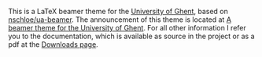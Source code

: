 This is a LaTeX beamer theme for the [University of Ghent](http://ugent.be), based on [nschloe/ua-beamer](https://github.com/nschloe/ua-beamer). The announcement of this theme is located at [A beamer theme for the University of Ghent](http://pbelmans.wordpress.com/2012/02/09/a-beamer-theme-for-the-university-of-ghent/). For all other information I refer you to the documentation, which is available as source in the project or as a pdf at the [Downloads page](https://github.com/pbelmans/ugent-beamer/downloads).
